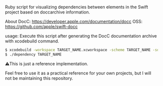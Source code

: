 Ruby script for visualizing dependencies between elements in the Swift project based on doccarchive information.

About DocC: https://developer.apple.com/documentation/docc
OSS: https://github.com/apple/swift-docc

usage: Execute this script after generating the DocC documentation archive with xcodebuild command.
```sh
$ xcodebuild -workspace TARGET_NAME.xcworkspace -scheme TARGET_NAME -sdk iphonesimulator -destination 'platform=iOS Simulator,name=iPhone 13 Pro,OS=16.0'  docbuild -derivedDataPath .build
$ ./dependency TARGET_NAME
```


⚠️This is just a reference implementation.

Feel free to use it as a practical reference for your own projects, but I will not be maintaining this repository.
